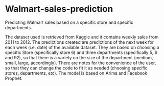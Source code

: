 # Walmart-sales-prediction
Predicting Walmart sales based on a specific store and specific departments.

The dataset used is retrieved from Kaggle and it contains weekly sales from 2011 to 2012.
The predictions created are predictions of the next week for each week (i.e. date) of the available dataset.
They are based on choosing a specific Store (specifically store 6) and three departments (specifically 5, 6 and 92), so that there is a variety on the size of the department (medium, small, large, accordingly).
There are notes for the convenience of the user, so that they can change the code to fit it as needed (choosing specific stores, departments, etc).
The model is based on Arima and Facebook Prophet.
